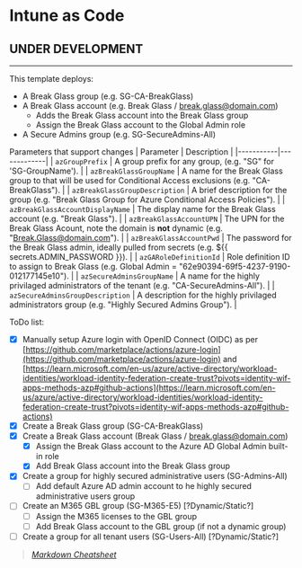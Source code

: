 
# Intune as Code

## UNDER DEVELOPMENT

---

This template deploys:

- A Break Glass group (e.g. SG-CA-BreakGlass)
- A Break Glass account (e.g. Break Glass / break.glass@domain.com)
  - Adds the Break Glass account into the Break Glass group
  - Assign the Break Glass account to the Global Admin role
- A Secure Admins group (e.g. SG-SecureAdmins-All)

Parameters that support changes
| Parameter | Description |
|-----------|-------------|
| `azGroupPrefix` | A group prefix for any group, (e.g. "SG" for 'SG-GroupName'). |
| `azBreakGlassGroupName` | A name for the Break Glass group to that will be used for Conditional Access exclusions (e.g. "CA-BreakGlass"). |
| `azBreakGlassGroupDescription` | A brief description for the group (e.g. "Break Glass Group for Azure Conditional Access Policies"). |
| `azBreakGlassAccountDisplayName` | The display name for the Break Glass account (e.g. "Break Glass"). |
| `azBreakGlassAccountUPN` | The UPN for the Break Glass Acount, note the domain is **not** dynamic (e.g. "Break.Glass@domain.com"). |
| `azBreakGlassAccountPwd` | The password for the Break Glass admin, ideally pulled from secrets (e.g. ${{ secrets.ADMIN_PASSWORD }}). |
| `azGARoleDefinitionId` | Role definition ID to assign to Break Glass (e.g. Global Admin = "62e90394-69f5-4237-9190-012177145e10"). |
| `azSecureAdminsGroupName` | A name for the highly privilaged administrators of the tenant (e.g. "CA-SecureAdmins-All"). |
| `azSecureAdminsGroupDescription` | A description for the highly privilaged administrators group (e.g. "Highly Secured Admins Group"). |

ToDo list:

- [x] Manually setup Azure login with OpenID Connect (OIDC) as per [https://github.com/marketplace/actions/azure-login](https://github.com/marketplace/actions/azure-login) and [https://learn.microsoft.com/en-us/azure/active-directory/workload-identities/workload-identity-federation-create-trust?pivots=identity-wif-apps-methods-azp#github-actions](https://learn.microsoft.com/en-us/azure/active-directory/workload-identities/workload-identity-federation-create-trust?pivots=identity-wif-apps-methods-azp#github-actions)
- [x] Create a Break Glass group (SG-CA-BreakGlass)
- [x] Create a Break Glass account (Break Glass / break.glass@domain.com)
  - [x] Assign the Break Glass account to the Azure AD Global Admin built-in role
  - [x] Add Break Glass account into the Break Glass group
- [x] Create a group for highly secured administrative users (SG-Admins-All)
  - [ ] Add default Azure AD admin account to he highly secured administrative users group
- [ ] Create an M365 GBL group (SG-M365-E5) [?Dynamic/Static?]
  - [ ] Assign the M365 licenses to the GBL group
  - [ ] Add Break Glass account to the GBL group (if not a dynamic group)
- [ ] Create a group for all tenant users (SG-Users-All) [?Dynamic/Static?]

>*[Markdown Cheatsheet](https://www.markdown-cheatsheet.com/)*
